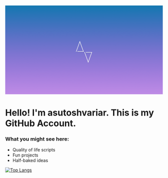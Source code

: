 ![FirstImage](https://github.com/asutoshvariar/asutoshvariar/blob/main/FirstImage.png)
# Hello! I'm asutoshvariar. This is my GitHub Account.

### What you might see here:
- Quality of life scripts
- Fun projects
- Half-baked ideas

<!-- [![asutoshvariar's GitHub stats](https://github-readme-stats.vercel.app/api?username=asutoshvariar&theme=onedark&show_icons=true)](https://github.com/anuraghazra/github-readme-stats) -->
[![Top Langs](https://github-readme-stats.vercel.app/api/top-langs/?username=asutoshvariar&theme=onedark&layout=donut)](https://github.com/anuraghazra/github-readme-stats)
